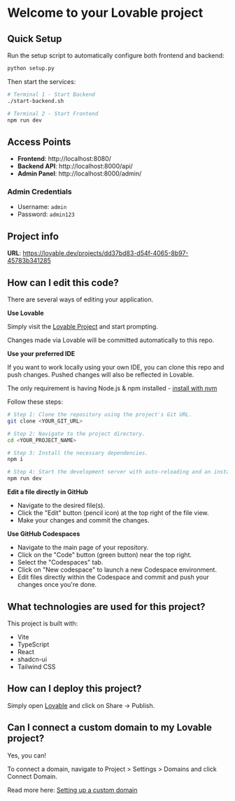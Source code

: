 # Welcome to your Lovable project

## Quick Setup

Run the setup script to automatically configure both frontend and backend:

```bash
python setup.py
```

Then start the services:

```bash
# Terminal 1 - Start Backend
./start-backend.sh

# Terminal 2 - Start Frontend  
npm run dev
```

## Access Points

- **Frontend**: http://localhost:8080/
- **Backend API**: http://localhost:8000/api/
- **Admin Panel**: http://localhost:8000/admin/

### Admin Credentials
- Username: `admin`
- Password: `admin123`

## Project info

**URL**: https://lovable.dev/projects/dd37bd83-d54f-4065-8b97-45783b341285

## How can I edit this code?

There are several ways of editing your application.

**Use Lovable**

Simply visit the [Lovable Project](https://lovable.dev/projects/dd37bd83-d54f-4065-8b97-45783b341285) and start prompting.

Changes made via Lovable will be committed automatically to this repo.

**Use your preferred IDE**

If you want to work locally using your own IDE, you can clone this repo and push changes. Pushed changes will also be reflected in Lovable.

The only requirement is having Node.js & npm installed - [install with nvm](https://github.com/nvm-sh/nvm#installing-and-updating)

Follow these steps:

```sh
# Step 1: Clone the repository using the project's Git URL.
git clone <YOUR_GIT_URL>

# Step 2: Navigate to the project directory.
cd <YOUR_PROJECT_NAME>

# Step 3: Install the necessary dependencies.
npm i

# Step 4: Start the development server with auto-reloading and an instant preview.
npm run dev
```

**Edit a file directly in GitHub**

- Navigate to the desired file(s).
- Click the "Edit" button (pencil icon) at the top right of the file view.
- Make your changes and commit the changes.

**Use GitHub Codespaces**

- Navigate to the main page of your repository.
- Click on the "Code" button (green button) near the top right.
- Select the "Codespaces" tab.
- Click on "New codespace" to launch a new Codespace environment.
- Edit files directly within the Codespace and commit and push your changes once you're done.

## What technologies are used for this project?

This project is built with:

- Vite
- TypeScript
- React
- shadcn-ui
- Tailwind CSS

## How can I deploy this project?

Simply open [Lovable](https://lovable.dev/projects/dd37bd83-d54f-4065-8b97-45783b341285) and click on Share -> Publish.

## Can I connect a custom domain to my Lovable project?

Yes, you can!

To connect a domain, navigate to Project > Settings > Domains and click Connect Domain.

Read more here: [Setting up a custom domain](https://docs.lovable.dev/tips-tricks/custom-domain#step-by-step-guide)
